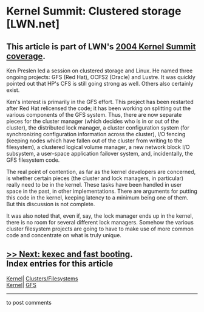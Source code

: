 # Kernel Summit: Clustered storage [LWN.net]

This article is part of LWN's [2004 Kernel Summit coverage](/Articles/KernelSummit2004/).   
---  
Ken Preslen led a session on clustered storage and Linux. He named three ongoing projects: GFS (Red Hat), OCFS2 (Oracle) and Lustre. It was quickly pointed out that HP's CFS is still going strong as well. Others also certainly exist. 

Ken's interest is primarily in the GFS effort. This project has been restarted after Red Hat relicensed the code; it has been working on splitting out the various components of the GFS system. Thus, there are now separate pieces for the cluster manager (which decides who is in or out of the cluster), the distributed lock manager, a cluster configuration system (for synchronizing configuration information across the cluster), I/O fencing (keeping nodes which have fallen out of the cluster from writing to the filesystem), a clustered logical volume manager, a new network block I/O subsystem, a user-space application failover system, and, incidentally, the GFS filesystem code. 

The real point of contention, as far as the kernel developers are concerned, is whether certain pieces (the cluster and lock managers, in particular) really need to be in the kernel. These tasks have been handled in user space in the past, in other implementations. There are arguments for putting this code in the kernel, keeping latency to a minimum being one of them. But this discussion is not complete. 

It was also noted that, even if, say, the lock manager ends up in the kernel, there is no room for several different lock managers. Somehow the various cluster filesystem projects are going to have to make use of more common code and concentrate on what is truly unique. 

[>> Next: kexec and fast booting](/Articles/94560/).  
Index entries for this article  
---  
[Kernel](/Kernel/Index)| [Clusters/Filesystems](/Kernel/Index#Clusters-Filesystems)  
[Kernel](/Kernel/Index)| [GFS](/Kernel/Index#GFS)  
  


* * *

to post comments 
